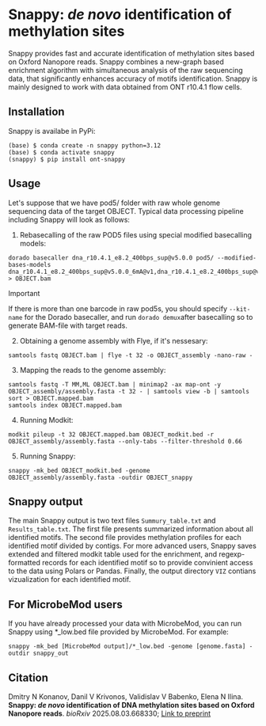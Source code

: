 # Snappy: *de novo* identification of methylation sites

Snappy provides fast and accurate identification of methylation sites based on 
Oxford Nanopore reads. Snappy combines a new-graph based enrichment 
algorithm with simultaneous analysis of the raw sequencing data, that 
significantly enhances accuracy of motifs identification.
Snappy is mainly designed to work with data obtained from ONT r10.4.1 flow cells.

## Installation

Snappy is availabe in PyPi:

```
(base) $ conda create -n snappy python=3.12
(base) $ conda activate snappy
(snappy) $ pip install ont-snappy
```

## Usage

Let's suppose that we have pod5/ folder with raw whole genome sequencing data of the target OBJECT.
Typical data processing pipeline including Snappy will look as follows:
1. Rebasecalling of the raw POD5 files using special modified basecalling models:
```
dorado basecaller dna_r10.4.1_e8.2_400bps_sup@v5.0.0 pod5/ --modified-bases-models dna_r10.4.1_e8.2_400bps_sup@v5.0.0_6mA@v1,dna_r10.4.1_e8.2_400bps_sup@v5.0.0_4mC_5mC@v1 > OBJECT.bam
```
> [!IMPORTANT]
> If there is more than one barcode in raw pod5s, you should specify `--kit-name` for the Dorado basecaller, and run `dorado demux`after basecalling so to generate BAM-file with target reads.  

2. Obtaining a genome assembly with Flye, if it's nessesary:
```
samtools fastq OBJECT.bam | flye -t 32 -o OBJECT_assembly -nano-raw -
```

3. Mapping the reads to the genome assembly:
```
samtools fastq -T MM,ML OBJECT.bam | minimap2 -ax map-ont -y OBJECT_assembly/assembly.fasta -t 32 - | samtools view -b | samtools sort > OBJECT.mapped.bam
samtools index OBJECT.mapped.bam
```

4. Running Modkit:
```
modkit pileup -t 32 OBJECT.mapped.bam OBJECT_modkit.bed -r OBJECT_assembly/assembly.fasta --only-tabs --filter-threshold 0.66
```

5. Running Snappy:
```
snappy -mk_bed OBJECT_modkit.bed -genome OBJECT_assembly/assembly.fasta -outdir OBJECT_snappy
```


## Snappy output

The main Snappy output is two text files `Summury_table.txt` and `Results_table.txt`. The first file presents summarized information about all identified motifs. The second file provides methylation profiles for each identified motif divided by contigs. For more advanced users, Snappy saves extended and filtered modkit table used for the enrichment, and regexp-formatted records for each identified motif so to provide convinient access to the data using Polars or Pandas. Finally, the output directory `VIZ` contians vizualization for each identified motif.

## For MicrobeMod users

If you have already processed your data with MicrobeMod, you can run Snappy using *_low.bed file provided by MicrobeMod. For example:

```
snappy -mk_bed [MicrobeMod output]/*_low.bed -genome [genome.fasta] -outdir snappy_out
```

## Citation

Dmitry N Konanov, Danil V Krivonos, Validislav V Babenko, Elena N Ilina. **Snappy: *de novo* identification of DNA methylation sites based on Oxford Nanopore reads**. *bioRxiv* 2025.08.03.668330; [Link to preprint](https://doi.org/10.1101/2025.08.03.668330)
